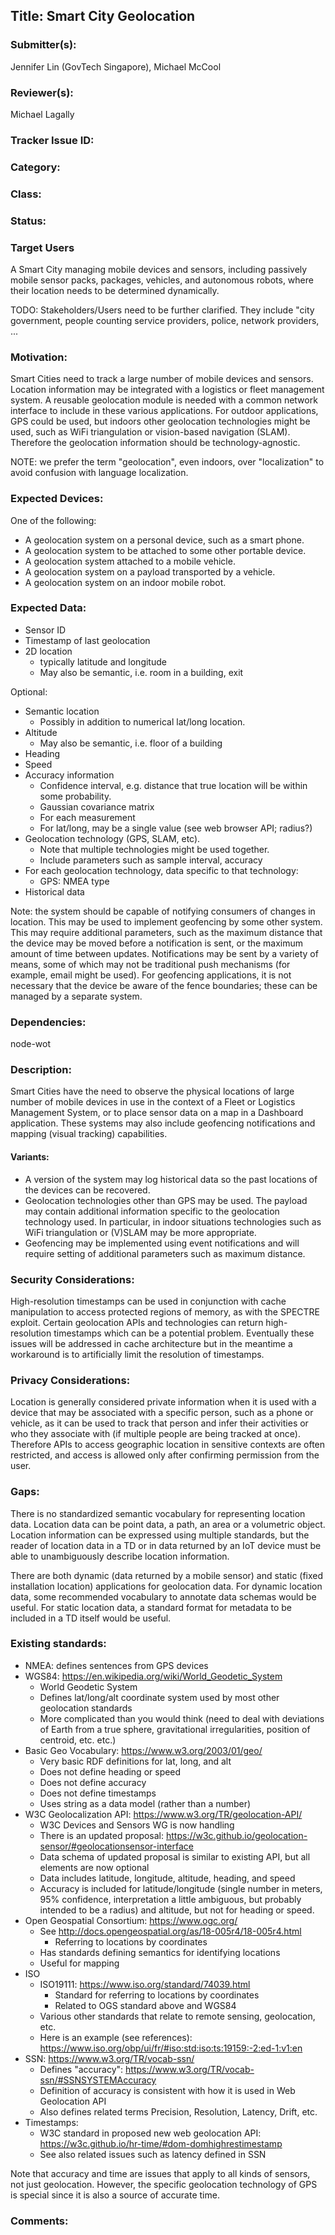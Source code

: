 ## Title: Smart City Geolocation

### Submitter(s): 

Jennifer Lin (GovTech Singapore), Michael McCool

### Reviewer(s):

Michael Lagally

### Tracker Issue ID:

<please leave blank>

### Category:

<please leave blank>

### Class: 

<please leave blank>

### Status: 

<please leave blank>

### Target Users

A Smart City managing mobile devices and sensors,
including passively mobile sensor packs, packages,
vehicles, and autonomous robots, where their location needs to
be determined dynamically.

TODO: Stakeholders/Users need to be further clarified. They include "city government, people counting service providers, police, network providers, ...

### Motivation:

Smart Cities need to track a large number of mobile devices and sensors.
Location information may be integrated with a logistics or fleet management
system.
A reusable geolocation module is needed with a common network interface to
include in these various applications.
For outdoor applications, GPS 
could be used, but indoors other geolocation technologies might be 
used, such as WiFi triangulation or vision-based navigation (SLAM).
Therefore the geolocation information should be technology-agnostic.

NOTE: we prefer the term "geolocation", even indoors, over "localization" to
avoid confusion with language localization.

### Expected Devices:

One of the following:
* A geolocation system on a personal device, such as a smart phone.
* A geolocation system to be attached to some other portable device.
* A geolocation system attached to a mobile vehicle.
* A geolocation system on a payload transported by a vehicle.
* A geolocation system on an indoor mobile robot.

### Expected Data:

* Sensor ID
* Timestamp of last geolocation
* 2D location
   * typically latitude and longitude
   * May also be semantic, i.e. room in a building, exit

Optional:
* Semantic location
   * Possibly in addition to numerical lat/long location.
* Altitude
   * May also be semantic, i.e. floor of a building
* Heading
* Speed
* Accuracy information
   * Confidence interval, e.g. distance that true location will be within some probability.
   * Gaussian covariance matrix
   * For each measurement
   * For lat/long, may be a single value (see web browser API; radius?)
* Geolocation technology (GPS, SLAM, etc).  
   * Note that multiple technologies might be used together.
   * Include parameters such as sample interval, accuracy
* For each geolocation technology, data specific to that technology:
   * GPS: NMEA type
* Historical data

Note: the system should be capable of notifying consumers
of changes in location.
This may be used to implement geofencing by some other system.  
This may require additional parameters, such as the 
maximum distance that the device may be moved before a notification is
sent, or the maximum amount of time between updates.
Notifications may be sent by a variety of means, some of which may
not be traditional push mechanisms (for example, email might be used).
For geofencing applications, it is not necessary that the device be aware
of the fence boundaries; these can be managed by a separate system.

### Dependencies:

node-wot

### Description:

Smart Cities have the need to observe the physical locations of 
large number of mobile devices 
in use in the context of a Fleet or Logistics Management System, or
to place sensor data on a map in a Dashboard application.
These systems may also include geofencing notifications and mapping
(visual tracking) capabilities.

#### Variants:

* A version of the system may log historical data so the past
  locations of the devices can be recovered.
* Geolocation technologies other than GPS may be used.  The payload
  may contain additional information specific to the geolocation
  technology used.  In particular, in indoor situations technologies such
  as WiFi triangulation or (V)SLAM may be more appropriate.
* Geofencing may be implemented using event notifications and
  will require setting of additional parameters such as maximum distance.

### Security Considerations:

High-resolution timestamps can be used in conjunction with cache manipulation to
access protected regions of memory, as with the SPECTRE exploit. Certain
geolocation APIs and technologies can return high-resolution timestamps which
can be a potential problem.  Eventually these issues will be addressed in cache
architecture but in the meantime a workaround is to artificially limit the 
resolution of timestamps.

### Privacy Considerations:

Location is generally considered private information when it is used with a device
that may be associated with a specific person, such as a phone or vehicle, as it
can be used to track that person and infer their activities or who they associate 
with (if multiple people are being tracked at once).  Therefore APIs to access geographic location
in sensitive contexts are often restricted, and access is allowed only after confirming
permission from the user.

### Gaps:

There is no standardized semantic vocabulary for representing location data.
Location data can be point data, a path, an area or a volumetric object.
Location information can be expressed using multiple standards, 
but the reader of location data in a TD or in data returned by an IoT device 
must be able to unambiguously describe location information.

There are both dynamic (data returned by a mobile sensor) and static (fixed installation
location) applications for geolocation data.  For dynamic location data, some recommended vocabulary
to annotate data schemas would be useful.  For static location data, a standard format
for metadata to be included in a TD itself would be useful.

### Existing standards:

* NMEA: defines sentences from GPS devices
* WGS84: https://en.wikipedia.org/wiki/World_Geodetic_System
   * World Geodetic System 
   * Defines lat/long/alt coordinate system used by most other geolocation standards
   * More complicated than you would think (need to deal with deviations of Earth from
     a true sphere, gravitational irregularities, position of centroid, etc. etc.)
* Basic Geo Vocabulary: https://www.w3.org/2003/01/geo/
   * Very basic RDF definitions for lat, long, and alt
   * Does not define heading or speed
   * Does not define accuracy
   * Does not define timestamps
   * Uses string as a data model (rather than a number)
* W3C Geolocalization API: https://www.w3.org/TR/geolocation-API/
   * W3C Devices and Sensors WG is now handling
   * There is an updated proposal: https://w3c.github.io/geolocation-sensor/#geolocationsensor-interface
   * Data schema of updated proposal is similar to existing API, but all elements are now optional
   * Data includes latitude, longitude, altitude, heading, and speed
   * Accuracy is included for latitude/longitude (single number in meters, 95% confidence, interpretation
     a little ambiguous, but probably intended to be a radius) and altitude, but not for heading or speed.
* Open Geospatial Consortium: https://www.ogc.org/
   * See http://docs.opengeospatial.org/as/18-005r4/18-005r4.html
      * Referring to locations by coordinates
   * Has standards defining semantics for identifying locations
   * Useful for mapping
* ISO
   * ISO19111: https://www.iso.org/standard/74039.html
      * Standard for referring to locations by coordinates
      * Related to OGS standard above and WGS84
   * Various other standards that relate to remote sensing, geolocation, etc.
   * Here is an example (see references): https://www.iso.org/obp/ui/fr/#iso:std:iso:ts:19159:-2:ed-1:v1:en
* SSN: https://www.w3.org/TR/vocab-ssn/
   * Defines "accuracy": https://www.w3.org/TR/vocab-ssn/#SSNSYSTEMAccuracy
   * Definition of accuracy is consistent with how it is used in Web Geolocation API
   * Also defines related terms Precision, Resolution, Latency, Drift, etc.
* Timestamps:
   * W3C standard in proposed new web geolocation API: https://w3c.github.io/hr-time/#dom-domhighrestimestamp
   * See also related issues such as latency defined in SSN

Note that accuracy and time are issues that apply to all kinds of sensors, not just
geolocation.  However, the specific geolocation technology of GPS 
is special since it is also a source of accurate time.

### Comments:

